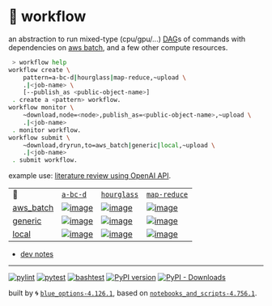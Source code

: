 # 📜 workflow

an abstraction to run mixed-type (cpu/gpu/...) [DAG](https://networkx.org/documentation/stable/reference/classes/digraph.html)s of commands with dependencies on [aws batch](https://aws.amazon.com/batch/), and a few other compute resources.

```bash
 > workflow help
workflow create \
	pattern=a-bc-d|hourglass|map-reduce,~upload \
	.|<job-name> \
	[--publish_as <public-object-name>]
 . create a <pattern> workflow.
workflow monitor \
	~download,node=<node>,publish_as=<public-object-name>,~upload \
	.|<job-name>
 . monitor workflow.
workflow submit \
	~download,dryrun,to=aws_batch|generic|local,~upload \
	.|<job-name>
 . submit workflow.
```

example use: [literature review using OpenAI API](https://github.com/kamangir/openai-commands/tree/main/openai_commands/literature_review).

|   |   |   |   |
| --- | --- | --- | --- |
| 📜 | [`a-bc-d`](./patterns/a-bc-d.dot) | [`hourglass`](./patterns/hourglass.dot) | [`map-reduce`](./patterns/map-reduce.dot) |
| [aws_batch](./runners/aws_batch.py) | [![image](https://kamangir-public.s3.ca-central-1.amazonaws.com/aws_batch-a-bc-d/workflow.gif?raw=true&random=oTWoxyarET3GmO5R)](https://kamangir-public.s3.ca-central-1.amazonaws.com/aws_batch-a-bc-d/workflow.gif?raw=true&random=oTWoxyarET3GmO5R) | [![image](https://kamangir-public.s3.ca-central-1.amazonaws.com/aws_batch-hourglass/workflow.gif?raw=true&random=GSTbqL5JNV9ZZgMr)](https://kamangir-public.s3.ca-central-1.amazonaws.com/aws_batch-hourglass/workflow.gif?raw=true&random=GSTbqL5JNV9ZZgMr) | [![image](https://kamangir-public.s3.ca-central-1.amazonaws.com/aws_batch-map-reduce/workflow.gif?raw=true&random=pjhuis9Fie6iEvnk)](https://kamangir-public.s3.ca-central-1.amazonaws.com/aws_batch-map-reduce/workflow.gif?raw=true&random=pjhuis9Fie6iEvnk) |
| [generic](./runners/generic.py) | [![image](https://kamangir-public.s3.ca-central-1.amazonaws.com/generic-a-bc-d/workflow.gif?raw=true&random=I5gIUZkHxJVJSty1)](https://kamangir-public.s3.ca-central-1.amazonaws.com/generic-a-bc-d/workflow.gif?raw=true&random=I5gIUZkHxJVJSty1) | [![image](https://kamangir-public.s3.ca-central-1.amazonaws.com/generic-hourglass/workflow.gif?raw=true&random=sLiop6i2kMs8o93S)](https://kamangir-public.s3.ca-central-1.amazonaws.com/generic-hourglass/workflow.gif?raw=true&random=sLiop6i2kMs8o93S) | [![image](https://kamangir-public.s3.ca-central-1.amazonaws.com/generic-map-reduce/workflow.gif?raw=true&random=IP62YGA6FSizPu4d)](https://kamangir-public.s3.ca-central-1.amazonaws.com/generic-map-reduce/workflow.gif?raw=true&random=IP62YGA6FSizPu4d) |
| [local](./runners/local.py) | [![image](https://kamangir-public.s3.ca-central-1.amazonaws.com/local-a-bc-d/workflow.gif?raw=true&random=OizUzoN1Sg0VzGNc)](https://kamangir-public.s3.ca-central-1.amazonaws.com/local-a-bc-d/workflow.gif?raw=true&random=OizUzoN1Sg0VzGNc) | [![image](https://kamangir-public.s3.ca-central-1.amazonaws.com/local-hourglass/workflow.gif?raw=true&random=89TstkiRV4XsjOnS)](https://kamangir-public.s3.ca-central-1.amazonaws.com/local-hourglass/workflow.gif?raw=true&random=89TstkiRV4XsjOnS) | [![image](https://kamangir-public.s3.ca-central-1.amazonaws.com/local-map-reduce/workflow.gif?raw=true&random=nclBKOmzcr6gmPXV)](https://kamangir-public.s3.ca-central-1.amazonaws.com/local-map-reduce/workflow.gif?raw=true&random=nclBKOmzcr6gmPXV) |

- [dev notes](https://arash-kamangir.medium.com/%EF%B8%8F-openai-experiments-54-e49117dc69ef)

---


[![pylint](https://github.com/kamangir/notebooks-and-scripts/actions/workflows/pylint.yml/badge.svg)](https://github.com/kamangir/notebooks-and-scripts/actions/workflows/pylint.yml) [![pytest](https://github.com/kamangir/notebooks-and-scripts/actions/workflows/pytest.yml/badge.svg)](https://github.com/kamangir/notebooks-and-scripts/actions/workflows/pytest.yml) [![bashtest](https://github.com/kamangir/notebooks-and-scripts/actions/workflows/bashtest.yml/badge.svg)](https://github.com/kamangir/notebooks-and-scripts/actions/workflows/bashtest.yml) [![PyPI version](https://img.shields.io/pypi/v/notebooks-and-scripts.svg)](https://pypi.org/project/notebooks-and-scripts/) [![PyPI - Downloads](https://img.shields.io/pypi/dd/notebooks-and-scripts)](https://pypistats.org/packages/notebooks-and-scripts)

built by 🌀 [`blue_options-4.126.1`](https://github.com/kamangir/awesome-bash-cli), based on [`notebooks_and_scripts-4.756.1`](https://github.com/kamangir/notebooks-and-scripts).
